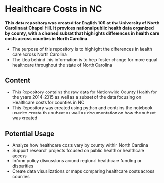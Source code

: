 # **Healthcare Costs in NC**
#### This data repository was created for English 105 at the University of North Carolina at Chapel Hill. It provides national public health data organized by county, with a cleaned subset that highlights differences in health care costs across counties in North Carolina. 

* The purpose of this repository is to highlight the differences in health care across North Carolina
* The idea behind this information is to help foster change for more equal healthcare throughout the state of North Carolina
## Content
* This Repository contains the raw data for Nationwide County Health for the years 2014-2015 as well as a subset of the data focusing on Healthcare costs for counties in NC
* This Repository was created using python and contains the notebook used to create this subset as well as documentation on how the subset was created
## Potential Usage
* Analyze how healthcare costs vary by county within North Carolina
* Support research projects focused on public health or healthcare access
* Inform policy discussions around regional healthcare funding or disparities
* Create data visualizations or maps comparing healthcare costs across counties
